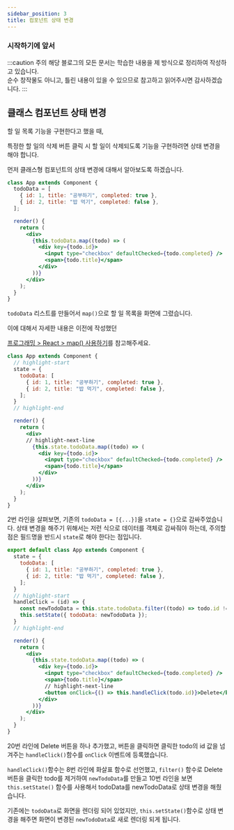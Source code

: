 ```yaml
---
sidebar_position: 3
title: 컴포넌트 상태 변경
---
```


### 시작하기에 앞서

:::caution 주의
해당 블로그의 모든 문서는 학습한 내용을 제 방식으로 정리하여 작성하고 있습니다. <br/>
순수 창작물도 아니고, 틀린 내용이 있을 수 있으므로 참고하고 읽어주시면 감사하겠습니다.
:::
<br/>

## 클래스 컴포넌트 상태 변경

할 일 목록 기능을 구현한다고 했을 때,

특정한 할 일의 삭제 버튼 클릭 시 할 일이 삭제되도록 기능을 구현하려면 상태 변경을 해야 합니다.

먼저 클래스형 컴포넌트의 상태 변경에 대해서 알아보도록 하겠습니다.

```jsx showLineNumbers live
class App extends Component {
  todoData = [
    { id: 1, title: "공부하기", completed: true },
    { id: 2, title: "밥 먹기", completed: false },
  ];

  render() {
    return (
      <div>
        {this.todoData.map((todo) => (
          <div key={todo.id}>
            <input type="checkbox" defaultChecked={todo.completed} />
            <span>{todo.title}</span>
          </div>
        ))}
      </div>
    );
  }
}
```

`todoData` 리스트를 만들어서 `map()`으로 할 일 목록을 화면에 그렸습니다.

이에 대해서 자세한 내용은 이전에 작성했던

[프로그래밍 > React > map() 사용하기](<https://coldrain-f.netlify.app/programming/React/map()-%EC%82%AC%EC%9A%A9%ED%95%98%EA%B8%B0>)를 참고해주세요.

```jsx showLineNumbers
class App extends Component {
  // highlight-start
  state = {
    todoData: [
      { id: 1, title: "공부하기", completed: true },
      { id: 2, title: "밥 먹기", completed: false },
    ];
  }
  // highlight-end

  render() {
    return (
      <div>
      // highlight-next-line
        {this.state.todoData.map((todo) => (
          <div key={todo.id}>
            <input type="checkbox" defaultChecked={todo.completed} />
            <span>{todo.title}</span>
          </div>
        ))}
      </div>
    );
  }
}
```

2번 라인을 살펴보면, 기존의 `todoData = [{...}]`을 `state = {}`으로 감싸주었습니다.
상태 변경을 해주기 위해서는 저런 식으로 데이터를 객체로 감싸줘야 하는데,
주의할 점은 필드명을 반드시 `state`로 해야 한다는 점입니다.

```jsx showLineNumbers
export default class App extends Component {
  state = {
    todoData: [
      { id: 1, title: "공부하기", completed: true },
      { id: 2, title: "밥 먹기", completed: false },
    ];
  }
  // highlight-start
  handleClick = (id) => {
    const newTodoData = this.state.todoData.filter((todo) => todo.id !== id);
    this.setState({ todoData: newTodoData });
  }
  // highlight-end

  render() {
    return (
      <div>
        {this.state.todoData.map((todo) => (
          <div key={todo.id}>
            <input type="checkbox" defaultChecked={todo.completed} />
            <span>{todo.title}</span>
            // highlight-next-line
            <button onClick={() => this.handleClick(todo.id)}>Delete</button>
          </div>
        ))}
      </div>
    );
  }
}
```

20번 라인에 Delete 버튼을 하나 추가했고,
버튼을 클릭하면 클릭한 todo의 id 값을 넘겨주는 `handleClick()`함수를 `onClick` 이벤트에 등록했습니다.

`handleClick()`함수는 8번 라인에 화살표 함수로 선언했고,
`filter()` 함수로 Delete 버튼을 클릭한 todo를 제거하여 `newTodoData`를 만들고
10번 라인을 보면 `this.setState()` 함수를 사용해서 todoData를 newTodoData로 상태 변경을 해줬습니다.

기존에는 `todoData`로 화면을 렌더링 되어 있었지만, `this.setState()`함수로 상태 변경을 해주면
화면이 변경된 `newTodoData`로 새로 렌더링 되게 됩니다.
